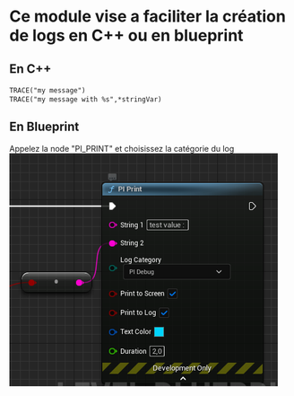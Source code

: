 ﻿# Ce module vise a faciliter la création de logs en C++ ou en blueprint

## En C++
```
TRACE("my message")
TRACE("my message with %s",*stringVar)
```

## En Blueprint

Appelez la node "PI_PRINT" et choisissez la catégorie du log
![PI_Print.png](Documentation%2FPI_Print.png)